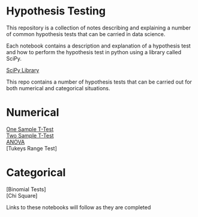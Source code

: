 # Hypothesis Testing

This repository is a collection of notes describing and explaining a number of common hypothesis tests that can be carried in data science.

Each notebook contains a description and explanation of a hypothesis test and how to perform the hypothesis test in python using a library called SciPy.

[SciPy Library](https://www.scipy.org/)

This repo contains a number of hypothesis tests that can be carried out for both numerical and categorical situations.

# Numerical
[One Sample T-Test](https://github.com/rosslogan702/hypothesis_testing_notes/blob/master/one_sample_t_tests.ipynb)  
[Two Sample T-Test](https://github.com/rosslogan702/hypothesis_testing_notes/blob/master/two_sample_t_test.ipynb)  
[ANOVA](https://github.com/rosslogan702/hypothesis_testing_notes/blob/master/anova.ipynb)  
[Tukeys Range Test]

# Categorical
[Binomial Tests]  
[Chi Square]  

Links to these notebooks will follow as they are completed
